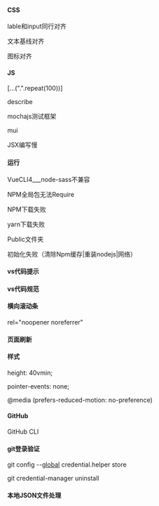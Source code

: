#### CSS

lable和input同行对齐

文本基线对齐

图标对齐

#### JS

[...(".".repeat(100))]

describe

mochajs测试框架

mui

JSX编写慢

#### 运行

VueCLI4___node-sass不兼容

NPM全局包无法Require

NPM下载失败

yarn下载失败

Public文件夹

初始化失败（清除Npm缓存|重装nodejs|网络）

#### vs代码提示

#### vs代码规范

#### 横向滚动条

rel="noopener noreferrer"

#### 页面刷新

#### 样式

height: 40vmin;

pointer-events: none;

@media (prefers-reduced-motion: no-preference)

#### GitHub

GitHub CLI

#### git登录验证

git config --[global](https://so.csdn.net/so/search?q=global&spm=1001.2101.3001.7020) credential.helper store

git credential-manager uninstall

#### 本地JSON文件处理